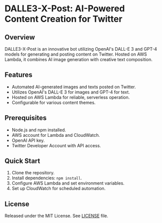 # DALLE3-X-Post: AI-Powered Content Creation for Twitter

## Overview

DALLE3-X-Post is an innovative bot utilizing OpenAI's DALL-E 3 and GPT-4 models for generating and posting content on Twitter. Hosted on AWS Lambda, it combines AI image generation with creative text composition.

## Features

- Automated AI-generated images and texts posted on Twitter.
- Utilizes OpenAI's DALL-E 3 for images and GPT-4 for text.
- Hosted on AWS Lambda for reliable, serverless operation.
- Configurable for various content themes.

## Prerequisites

- Node.js and npm installed.
- AWS account for Lambda and CloudWatch.
- OpenAI API key.
- Twitter Developer Account with API access.

## Quick Start

1. Clone the repository.
2. Install dependencies: `npm install`.
3. Configure AWS Lambda and set environment variables.
4. Set up CloudWatch for scheduled automation.

## License

Released under the MIT License. See [LICENSE](./LICENSE) file.
